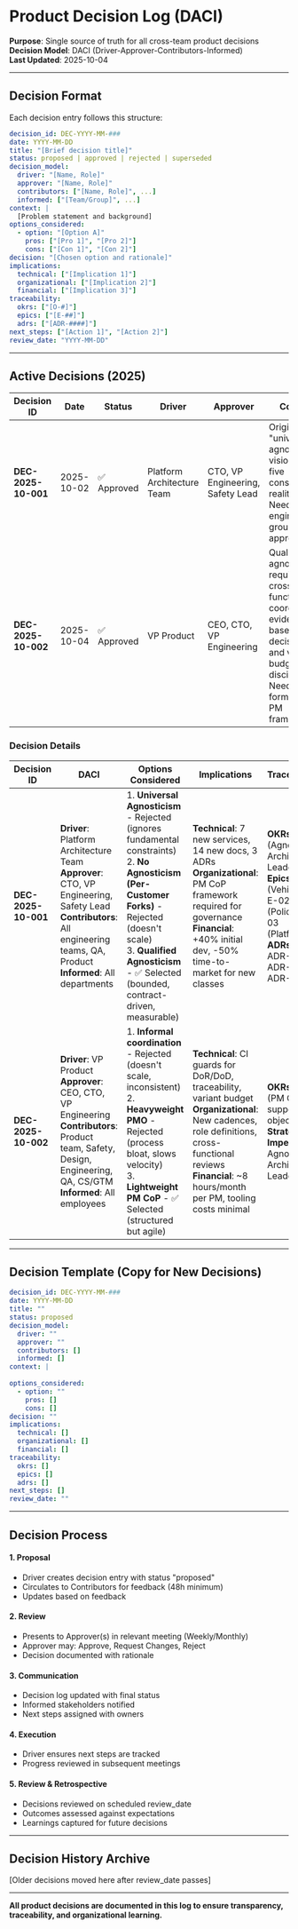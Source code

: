 # Product Decision Log (DACI)

**Purpose**: Single source of truth for all cross-team product decisions  
**Decision Model**: DACI (Driver-Approver-Contributors-Informed)  
**Last Updated**: 2025-10-04

---

## Decision Format

Each decision entry follows this structure:

```yaml
decision_id: DEC-YYYY-MM-###
date: YYYY-MM-DD
title: "[Brief decision title]"
status: proposed | approved | rejected | superseded
decision_model:
  driver: "[Name, Role]"
  approver: "[Name, Role]"
  contributors: ["[Name, Role]", ...]
  informed: ["[Team/Group]", ...]
context: |
  [Problem statement and background]
options_considered:
  - option: "[Option A]"
    pros: ["[Pro 1]", "[Pro 2]"]
    cons: ["[Con 1]", "[Con 2]"]
decision: "[Chosen option and rationale]"
implications:
  technical: ["[Implication 1]"]
  organizational: ["[Implication 2]"]
  financial: ["[Implication 3]"]
traceability:
  okrs: ["[O-#]"]
  epics: ["[E-##]"]
  adrs: ["[ADR-####]"]
next_steps: ["[Action 1]", "[Action 2]"]
review_date: "YYYY-MM-DD"
```

---

## Active Decisions (2025)

| Decision ID | Date | Status | Driver | Approver | Context | Decision | Review Date |
|-------------|------|--------|--------|----------|---------|----------|-------------|
| **DEC-2025-10-001** | 2025-10-02 | ✅ Approved | Platform Architecture Team | CTO, VP Engineering, Safety Lead | Original "universal agnosticism" vision faced five constraining realities. Need engineering-grounded approach. | Adopt qualified agnosticism with vehicle-agnostic (≤5% code delta), sector-agnostic (≥90% code reuse), platform-agnostic (100% conformance), automated variant budget enforcement | 2026-04-01 |
| **DEC-2025-10-002** | 2025-10-04 | ✅ Approved | VP Product | CEO, CTO, VP Engineering | Qualified agnosticism requires cross-functional coordination, evidence-based decisions, and variant budget discipline. Need formalized PM framework. | Establish PM Community of Practice with weekly/bi-weekly/monthly/quarterly cadence, evidence-first decision making, DACI model, DoR/DoD enforcement via CI, variant budget governance | 2026-01-04 |

### Decision Details

| Decision ID | DACI | Options Considered | Implications | Traceability | Next Steps |
|-------------|------|-------------------|--------------|--------------|------------|
| **DEC-2025-10-001** | **Driver**: Platform Architecture Team<br/>**Approver**: CTO, VP Engineering, Safety Lead<br/>**Contributors**: All engineering teams, QA, Product<br/>**Informed**: All departments | 1. **Universal Agnosticism** - Rejected (ignores fundamental constraints)<br/>2. **No Agnosticism (Per-Customer Forks)** - Rejected (doesn't scale)<br/>3. **Qualified Agnosticism** - ✅ Selected (bounded, contract-driven, measurable) | **Technical**: 7 new services, 14 new docs, 3 ADRs<br/>**Organizational**: PM CoP framework required for governance<br/>**Financial**: +40% initial dev, -50% time-to-market for new classes | **OKRs**: O-2 (Agnostic Architecture Leadership)<br/>**Epics**: E-01 (Vehicle), E-02 (Policy), E-03 (Platform)<br/>**ADRs**: ADR-0011, ADR-0012, ADR-0013 | - Implement Vehicle HAL, Variant Budget, Conformance Testing services<br/>- Execute 90-180 day programmatic proof points<br/>- Establish PM CoP operating cadence |
| **DEC-2025-10-002** | **Driver**: VP Product<br/>**Approver**: CEO, CTO, VP Engineering<br/>**Contributors**: Product team, Safety, Design, Engineering, QA, CS/GTM<br/>**Informed**: All employees | 1. **Informal coordination** - Rejected (doesn't scale, inconsistent)<br/>2. **Heavyweight PMO** - Rejected (process bloat, slows velocity)<br/>3. **Lightweight PM CoP** - ✅ Selected (structured but agile) | **Technical**: CI guards for DoR/DoD, traceability, variant budget<br/>**Organizational**: New cadences, role definitions, cross-functional reviews<br/>**Financial**: ~8 hours/month per PM, tooling costs minimal | **OKRs**: All (PM CoP supports all objectives)<br/>**Strategic Imperative**: Agnostic Architecture Leadership | - Augment existing docs (vision, requirements, roadmap)<br/>- Create 9 templates/playbooks<br/>- Establish cadences starting Week 1<br/>- Update README with PM framework overview |

---

## Decision Template (Copy for New Decisions)

```yaml
decision_id: DEC-YYYY-MM-###
date: YYYY-MM-DD
title: ""
status: proposed
decision_model:
  driver: ""
  approver: ""
  contributors: []
  informed: []
context: |
  
options_considered:
  - option: ""
    pros: []
    cons: []
decision: ""
implications:
  technical: []
  organizational: []
  financial: []
traceability:
  okrs: []
  epics: []
  adrs: []
next_steps: []
review_date: ""
```

---

## Decision Process

#### 1. Proposal
- Driver creates decision entry with status "proposed"
- Circulates to Contributors for feedback (48h minimum)
- Updates based on feedback

#### 2. Review
- Presents to Approver(s) in relevant meeting (Weekly/Monthly)
- Approver may: Approve, Request Changes, Reject
- Decision documented with rationale

#### 3. Communication
- Decision log updated with final status
- Informed stakeholders notified
- Next steps assigned with owners

#### 4. Execution
- Driver ensures next steps are tracked
- Progress reviewed in subsequent meetings

#### 5. Review & Retrospective
- Decisions reviewed on scheduled review_date
- Outcomes assessed against expectations
- Learnings captured for future decisions

---

## Decision History Archive

[Older decisions moved here after review_date passes]

---

**All product decisions are documented in this log to ensure transparency, traceability, and organizational learning.**
